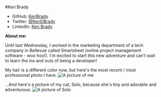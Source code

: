 #Keri Brady

* GitHub: [KeriBrady](https://github.com/KeriBrady)
* Twitter: [@KeriDBrady](https://twitter.com/KeriDBrady)
* LinkedIn: [Keri Brady](https://linkedin.com/in/bradykeri)

**About me:**

Until last Wednesday, I worked in the marketing department of a tech company in Bellevue called Smartsheet (online project management software - woo hoo!).
I'm excited to start this new adventure and can't wait to learn the ins and outs of being a developer!

My hair is a different color now, but here's the most recent / most professional photo I have.
![A picture of me](http://i60.tinypic.com/suwl5x.jpg)

...And here's a picture of my cat, Solo, because she's tiny and adorable and adventurous.
![A picture of Solo](http://distilleryimage0.ak.instagram.com/98bb2ae4903211e280b322000a1f9c82_7.jpg)
